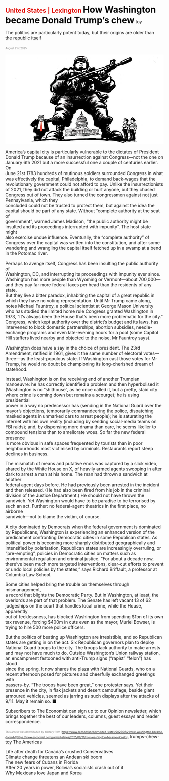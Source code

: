 <span style="color:#E3120B; font-size:14.9pt; font-weight:bold;">United States | Lexington</span>
<span style="color:#000000; font-size:21.0pt; font-weight:bold;">How Washington became Donald Trump’s chew</span>
toy

The politics are particularly potent today, but their origins are older than  
the republic itself

<span style="color:#808080; font-size:6.2pt;">August 21st 2025</span>
  

![](../images/017_How_Washington_became_Donald_Trumps_chew_toy/p0079_img01.jpeg)
  
America’s capital city is particularly vulnerable to the dictates of President  
Donald Trump because of an insurrection against Congress—not the one on  
January 6th 2021 but a more successful one a couple of centuries earlier. On  
June 21st 1783 hundreds of mutinous soldiers surrounded Congress in what  
was effectively the capital, Philadelphia, to demand back-wages that the  
revolutionary government could not afford to pay. Unlike the insurrectionists  
of 2021, they did not attack the building or hurt anyone, but they chased  
Congress out of town.
They also turned the congressmen against not just Pennsylvania, which they  
concluded could not be trusted to protect them, but against the idea the  
capital should be part of any state. Without “complete authority at the seat of  
government”, warned James Madison, “the public authority might be  
insulted and its proceedings interrupted with impunity”. The host state might  
also exercise undue influence. Eventually, the “complete authority” of  
Congress over the capital was written into the constitution, and after some  
wandering and wrangling the capital itself fetched up in a swamp at a bend  
in the Potomac river.

Perhaps to avenge itself, Congress has been insulting the public authority of  
Washington, DC, and interrupting its proceedings with impunity ever since.  
Washington has more people than Wyoming or Vermont—about 700,000—  
and they pay far more federal taxes per head than the residents of any state.  
But they live a bitter paradox, inhabiting the capital of a great republic in  
which they have no voting representation. Until Mr Trump came along,  
notes Michael Fauntroy, a political scientist at George Mason University  
who has studied the limited home rule Congress granted Washington in  
1973, “It’s always been the House that’s been more problematic for the city.”  
Congress, which kept authority over the district’s budget and its laws, has  
intervened to block domestic partnerships, abortion subsidies, needle-  
exchange programs and even late-evening hours for a pool (some Capitol  
Hill staffers lived nearby and objected to the noise, Mr Fauntroy says).

Washington does have a say in the choice of president. The 23rd  
Amendment, ratified in 1961, gives it the same number of electoral votes—  
three—as the least-populous state. If Washington cast those votes for Mr  
Trump, he would no doubt be championing its long-cherished dream of  
statehood.

Instead, Washington is on the receiving end of another Trumpian  
manoeuvre: he has correctly identified a problem and then hyperbolised it  
(Washington is no “shithouse”, as he once called it, but a pretty, staid city  
where crime is coming down but remains a scourge); he is using presidential  
power in a way no predecessor has (sending in the National Guard over the  
mayor’s objections, temporarily commandeering the police, dispatching  
masked agents in unmarked cars to arrest people); he is saturating the  
internet with his own reality (including by sending social-media teams on
FBI raids); and, by dispensing more drama than care, he seems likelier to  
compound tensions than to ameliorate woes. So far the new federal presence  
is more obvious in safe spaces frequented by tourists than in poor  
neighbourhoods most victimised by criminals. Restaurants report steep  
declines in business.

The mismatch of means and putative ends was captured by a slick video,  
shared by the White House on X, of heavily armed agents swooping in after  
dark to arrest a man at his home. The man had thrown a sandwich at another  
federal agent days before. He had previously been arrested in the incident  
and then released. (He had also been fired from his job in the criminal  
division of the Justice Department.) He should not have thrown the  
sandwich. Yet Washington would have to be paradise to be terrorised by  
such an act. Further: no federal-agent theatrics in the first place, no airborne  
sandwich—not to blame the victim, of course.

A city dominated by Democrats when the federal government is dominated  
by Republicans, Washington is experiencing an enhanced version of the  
predicament confronting Democratic cities in some Republican states. As  
political power is becoming more sharply distributed geographically and  
intensified by polarisation, Republican states are increasingly overruling, or  
“pre-empting”, policies in Democratic cities on matters such as  
environmental regulation and criminal justice. “For about a decade now,  
there’ve been much more targeted interventions, clear-cut efforts to prevent  
or undo local policies by the states,” says Richard Briffault, a professor at  
Columbia Law School.

Some cities helped bring the trouble on themselves through mismanagement,  
a record that blights the Democratic Party. But in Washington, at least, the  
overlords are part of that problem. The Senate has left vacant 13 of 62  
judgeships on the court that handles local crime, while the House, apparently  
out of fecklessness, has blocked Washington from spending $1bn of its own  
tax revenue, forcing $400m in cuts even as the mayor, Muriel Bowser, is  
trying to hire 500 more police officers.

But the politics of beating up Washington are irresistible, and so Republican  
states are getting in on the act. Six Republican governors plan to deploy  
National Guard troops to the city. The troops lack authority to make arrests
and may not have much to do. Outside Washington’s Union railway station,  
an encampment festooned with anti-Trump signs (“rapist” “felon”) has stood  
since the spring. It now shares the plaza with National Guards, who on a  
recent afternoon posed for pictures and cheerfully exchanged greetings with  
passers-by. “The troops have been great,” one protester says. Yet their  
presence in the city, in flak jackets and desert camouflage, beside giant  
armoured vehicles, seemed as jarring as such displays after the attacks of  
9/11. May it remain so. ■

Subscribers to The Economist can sign up to our Opinion newsletter, which  
brings together the best of our leaders, columns, guest essays and reader  
correspondence.

<span style="color:#808080; font-size:6.2pt;">This article was downloaded by zlibrary from [https://www.economist.com//united-states/2025/08/21/how-washington-became-donald-](https://www.economist.com//united-states/2025/08/21/how-washington-became-donald-)</span>
trumps-chew-toy
The Americas
 
Life after death for Canada’s crushed Conservatives  
Climate change threatens an Andean ski boom  
The new fears of Cubans in Florida  
After 20 years in power, Bolivia’s socialists crash out of it  
Why Mexicans love Japan and Korea
